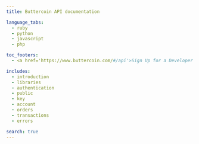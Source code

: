 ```yaml
---
title: Buttercoin API documentation

language_tabs:
  - ruby
  - python
  - javascript
  - php

toc_footers:
  - <a href='https://www.buttercoin.com/#/api'>Sign Up for a Developer Key</a>

includes:
  - introduction
  - libraries
  - authentication
  - public
  - key
  - account
  - orders
  - transactions
  - errors

search: true
---
```

